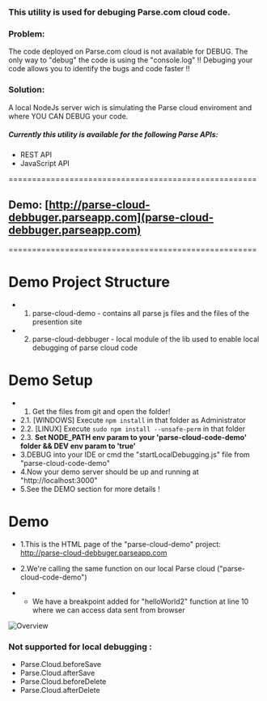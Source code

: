 ### This utility is used for debuging Parse.com cloud code.



### Problem:
The code deployed on Parse.com cloud is not available for DEBUG. The only way to "debug" the code is using the "console.log" !! Debuging your code allows you to identify the bugs and code faster !!

### Solution:
A local NodeJs server wich is simulating the Parse cloud enviroment and where YOU CAN DEBUG your code.


##### Currently this utility is available for the following Parse APIs:
* REST API
* JavaScript API


=====================================================

## Demo: [http://parse-cloud-debbuger.parseapp.com](parse-cloud-debbuger.parseapp.com)

=====================================================


Demo Project Structure
=====================================================
* 1. parse-cloud-demo - contains all parse js files and the files of the presention site
* 2. parse-cloud-debbuger - local module of the lib used to enable local debugging of parse cloud code

Demo Setup
=====================================================
* 1. Get the files from git and open the folder!
* 2.1. [WINDOWS] Execute `npm install` in that folder as Administrator
* 2.2. [LINUX] Execute `sudo npm install --unsafe-perm` in that folder
* 2.3. **Set NODE_PATH env param to your 'parse-cloud-code-demo' folder && DEV env param to 'true'**
* 3.DEBUG into your IDE or cmd the "startLocalDebugging.js" file from "parse-cloud-code-demo"
* 4.Now your demo server should be up and running at "http://localhost:3000"
* 5.See the DEMO section for more details !

Demo
=====================================================
* 1.This is the HTML page of the "parse-cloud-demo" project:  [ http://parse-cloud-debbuger.parseapp.com ](parse-cloud-debbuger.parseapp.com)
* 2.We're calling the same function on our local Parse cloud ("parse-cloud-code-demo")

* * We have a breakpoint added for "helloWorld2" function at line 10 where we can access data sent from browser


![Overview](https://raw.githubusercontent.com/mariusciocan/parse-cloud-debugger/master/parse-cloud-code-demo/public/images/breakpoint.jpg?raw=true "Local Parse call")


### Not supported for local debugging :
* Parse.Cloud.beforeSave
* Parse.Cloud.afterSave
* Parse.Cloud.beforeDelete
* Parse.Cloud.afterDelete

